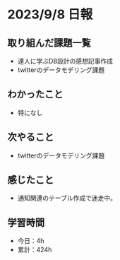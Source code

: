 # 2023/9/8 日報
## 取り組んだ課題一覧
- 達人に学ぶDB設計の感想記事作成
- twitterのデータモデリング課題

## わかったこと
- 特になし

## 次やること
- twitterのデータモデリング課題

## 感じたこと
- 通知関連のテーブル作成で迷走中。
  
## 学習時間
- 今日：4h
- 累計：424h
